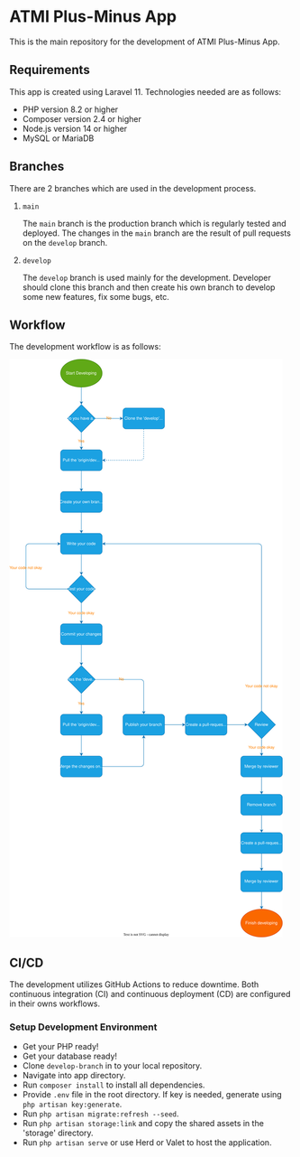 # ATMI Plus-Minus App

This is the main repository for the development of ATMI Plus-Minus App.

## Requirements
This app is created using Laravel 11. Technologies needed are as follows:
- PHP version 8.2 or higher
- Composer version 2.4 or higher
- Node.js version 14 or higher
- MySQL or MariaDB

## Branches
There are 2 branches which are used in the development process.
1. `main`

    The `main` branch is the production branch which is regularly tested and deployed. The changes in the `main` branch are the result of pull requests on the `develop` branch.

2. `develop`

    The `develop` branch is used mainly for the development. Developer should clone this branch and then create his own branch to develop some new features, fix some bugs, etc.

## Workflow
The development workflow is as follows:

![Development Workflow](docs/workflow.drawio.svg)

## CI/CD
The development utilizes GitHub Actions to reduce downtime. Both continuous integration (CI) and continuous deployment (CD) are configured in their owns workflows.
### Setup Development Environment
- Get your PHP ready!
- Get your database ready!
- Clone `develop-branch` in to your local repository.
- Navigate into app directory.
- Run `composer install` to install all dependencies.
- Provide `.env` file in the root directory. If key is needed, generate using `php artisan key:generate`.
- Run `php artisan migrate:refresh --seed`.
- Run `php artisan storage:link` and copy the shared assets in the 'storage' directory.
- Run `php artisan serve` or use Herd or Valet to host the application.

